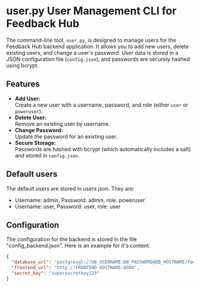 # user.py User Management CLI for Feedback Hub

The command-line tool, `user.py`, is designed to manage users for the Feedback Hub backend application. It allows you to add new users, delete existing users, and change a user's password. User data is stored in a JSON configuration file (`config.json`), and passwords are securely hashed using bcrypt.

## Features

- **Add User:**  
  Create a new user with a username, password, and role (either `user` or `poweruser`).  
- **Delete User:**  
  Remove an existing user by username.
- **Change Password:**  
  Update the password for an existing user.
- **Secure Storage:**  
  Passwords are hashed with bcrypt (which automatically includes a salt) and stored in `config.json`.

## Default users
The default users are stored in users.json. They are: 
- Username: admin, Password: admin, role: poweruser`
- Username: user, Password: user, role: user

## Configuration
The configuration for the backend is stored in the file "config_backend.json".
Here is an example for it's content:
```json
{
  "database_url": "postgresql://DB_USERNAME:DB_PASSWORD@DB_HOSTNAME/feedback_db",
  "frontend_url": "http://FRONTEND_HOSTNAME:8000",
  "secret_key": "supersecretkey123"
}
```